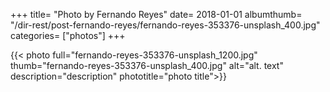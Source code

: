 +++
title= "Photo by Fernando Reyes"
date= 2018-01-01
albumthumb= "/dir-rest/post-fernando-reyes/fernando-reyes-353376-unsplash_400.jpg"
categories= ["photos"]
+++

{{< photo full="fernando-reyes-353376-unsplash_1200.jpg" thumb="fernando-reyes-353376-unsplash_400.jpg" alt="alt. text" description="description" phototitle="photo title">}}